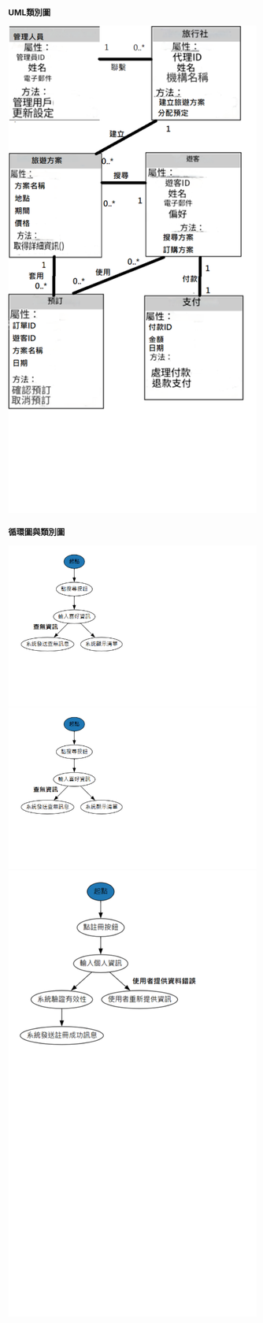 ### UML類別圖
![UML](UML類別圖.png "UML")

### 循環圖與類別圖
![活動圖1](活動圖1.png "活動圖1")
![活動圖2](活動圖2.png "活動圖2")
![活動圖3](活動圖3.png "活動圖3")
